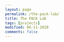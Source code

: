 ```yaml
---
layout: page
permalink: /the-pack-lab/
title: The PACK Lab
tags: [projects]
modified: 06-11-2020
comments: false
---
```

